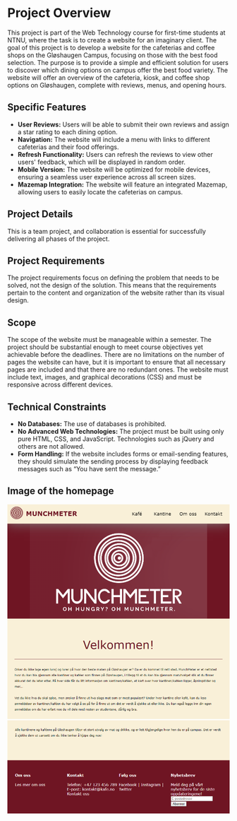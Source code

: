 # Project Overview 

This project is part of the Web Technology course for first-time students at NTNU, where the task is to create a website for an imaginary client. The goal of this project is to develop a website for the cafeterias and coffee shops on the Gløshaugen Campus, focusing on those with the best food selection. The purpose is to provide a simple and efficient solution for users to discover which dining options on campus offer the best food variety. The website will offer an overview of the cafeteria, kiosk, and coffee shop options on Gløshaugen, complete with reviews, menus, and opening hours.

## Specific Features 
- **User Reviews:** Users will be able to submit their own reviews and assign a star rating to each dining option.
- **Navigation:** The website will include a menu with links to different cafeterias and their food offerings.
- **Refresh Functionality:** Users can refresh the reviews to view other users' feedback, which will be displayed in random order.
- **Mobile Version:** The website will be optimized for mobile devices, ensuring a seamless user experience across all screen sizes.
- **Mazemap Integration:** The website will feature an integrated Mazemap, allowing users to easily locate the cafeterias on campus.

## Project Details 
This is a team project, and collaboration is essential for successfully delivering all phases of the project.

## Project Requirements
The project requirements focus on defining the problem that needs to be solved, not the design of the solution. This means that the requirements pertain to the content and organization of the website rather than its visual design.

## Scope 
The scope of the website must be manageable within a semester. The project should be substantial enough to meet course objectives yet achievable before the deadlines. There are no limitations on the number of pages the website can have, but it is important to ensure that all necessary pages are included and that there are no redundant ones. The website must include text, images, and graphical decorations (CSS) and must be responsive across different devices.

## Technical Constraints 
- **No Databases:** The use of databases is prohibited.
- **No Advanced Web Technologies:** The project must be built using only pure HTML, CSS, and JavaScript. Technologies such as jQuery and others are not allowed.
- **Form Handling:** If the website includes forms or email-sending features, they should simulate the sending process by displaying feedback messages such as “You have sent the message.”

## Image of the homepage
![image of the homepage](img/Homepage.png)
![image of the homepage](img/Hompage2.png)